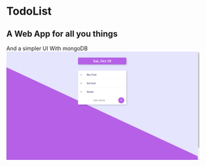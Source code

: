 # TodoList
<h2>A Web App for all you things</h2>
  And a simpler UI
  With mongoDB

<img src='https://raw.githubusercontent.com/Hrushi2406/TodoList/master/Screenshot%20from%202019-10-19%2015-47-54.png' />
